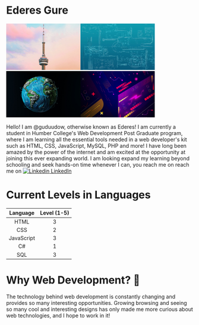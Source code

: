 # Ederes Gure

<img src="images/cn-tower-canada-wallpaper-1440x900-wallpaper.jpg" width="200"><img src="images/minimalist.webp" width="200"><img src="images/code-world.jpg" width="200"><img src="images/vector-design-retro-4k.jpeg" width="200">

Hello! I am @guduudow, otherwise known as Ederes! I am currently a student in Humber College's Web Development Post Graduate program, where I am learning all the essential tools needed in a web developer's kit such as HTML, CSS, JavaScript, MySQL, PHP and more! I have long been amazed by the power of the internet and am excited at the opportunity at joining this ever expanding world. I am looking expand my learning beyond schooling and seek hands-on time whenever I can, you reach me on reach me on [![Linkedin](https://i.stack.imgur.com/gVE0j.png) LinkedIn](https://www.linkedin.com/in/ederes-gure-383b87223/)


# Current Levels in Languages
|Language|Level (1-5)|
|:-----:|:----:|
|HTML|3|
|CSS|2|
|JavaScript|3|
|C#|1|
|SQL|3|

# Why Web Development? 🤨

The technology behind web development is constantly changing and provides so many interesting opportunities. Growing browsing and seeing so many cool and interesting designs has only made me more curious about web technologies, and I hope to work in it!


<!---
jaalle1/jaalle1 is a ✨ special ✨ repository because its `README.md` (this file) appears on your GitHub profile.
You can click the Preview link to take a look at your changes.
--->
